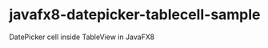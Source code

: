 javafx8-datepicker-tablecell-sample
===================================

DatePicker cell inside TableView in JavaFX8
